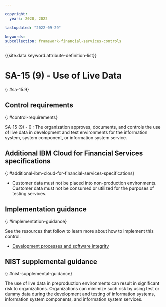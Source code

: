 ```yaml
---

copyright:
  years: 2020, 2022

lastupdated: "2022-09-29"

keywords: 
subcollection: framework-financial-services-controls
---
```


{{site.data.keyword.attribute-definition-list}}

               
# SA-15 (9) - Use of Live Data
{: #sa-15.9}

## Control requirements
{: #control-requirements}

SA-15 (9) - 0
    : The organization approves, documents, and controls the use of live data in development and test environments for the information system, system component, or information system service.

## Additional IBM Cloud for Financial Services specifications
{: #additional-ibm-cloud-for-financial-services-specifications}

- Customer data must not be placed into non-production environments.  Customer data must not be consumed or utilized for the purposes of testing services.

## Implementation guidance
{: #implementation-guidance}

See the resources that follow to learn more about how to implement this control.

- [Development processes and software integrity](/docs/framework-financial-services?topic=framework-financial-services-shared-development-processes)

## NIST supplemental guidance
{: #nist-supplemental-guidance}

The use of live data in preproduction environments can result in significant risk to organizations. Organizations can minimize such risk by using test or dummy data during the development and testing of information systems, information system components, and information system services.



